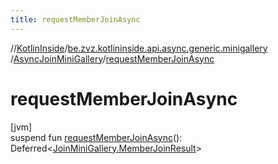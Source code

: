 ```yaml
---
title: requestMemberJoinAsync
---
```

//[KotlinInside](../../../index.html)/[be.zvz.kotlininside.api.async.generic.minigallery](../index.html)
/[AsyncJoinMiniGallery](index.html)/[requestMemberJoinAsync](request-member-join-async.html)

# requestMemberJoinAsync

[jvm]\
suspend fun [requestMemberJoinAsync](request-member-join-async.html)():
Deferred<[JoinMiniGallery.MemberJoinResult](../../be.zvz.kotlininside.api.generic.minigallery/-join-mini-gallery/-member-join-result/index.html)>




